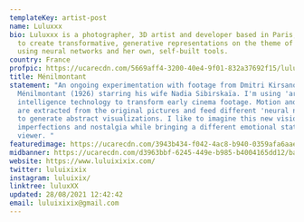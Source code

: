 ```yaml
---
templateKey: artist-post
name: Luluxxx
bio: Luluxxx is a photographer, 3D artist and developer based in Paris, working
  to create transformative, generative representations on the theme of identity,
  using neural networks and her own, self-built tools.
country: France
profpic: https://ucarecdn.com/5669aff4-3200-40e4-9f01-832a37692f15/lulu_500c.gif
title: Ménilmontant
statement: "An ongoing experimentation with footage from Dmitri Kirsanoff's
  Ménilmontant (1926) starring his wife Nadia Sibirskaïa. I'm using 'artificial
  intelligence technology to transform early cinema footage. Motion and shapes
  are extracted from the original pictures and feed different 'neural networks'
  to generate abstract visualizations. I like to imagine this new vision embeds
  imperfections and nostalgia while bringing a different emotional state to the
  viewer. "
featuredimage: https://ucarecdn.com/3943b434-f042-4ac8-b940-0359afa6aae2/main_page_lulu.jpg
midbanner: https://ucarecdn.com/d3963bbf-6245-449e-b985-b4004165dd12/banner_lulucopy.jpg
website: https://www.luluixixix.com/
twitter: luluixixix
instagram: luluixix/
linktree: luluxXX
updated: 28/08/2021 12:42:42
email: luluixixix@gmail.com
---
```

